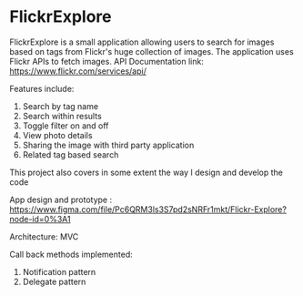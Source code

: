 # FlickrExplore

FlickrExplore is a small application allowing users to search for images based on tags from Flickr's huge collection of images.
The application uses Flickr APIs to fetch images. 
API Documentation link: https://www.flickr.com/services/api/

Features include:
1. Search by tag name
2. Search within results
3. Toggle filter on and off
4. View photo details
5. Sharing the image with third party application
6. Related tag based search                          

This project also covers in some extent the way I design and develop the code

App design and prototype : https://www.figma.com/file/Pc6QRM3ls3S7pd2sNRFr1mkt/Flickr-Explore?node-id=0%3A1

Architecture: MVC 

Call back methods implemented:
  1. Notification pattern
  2. Delegate pattern
  

